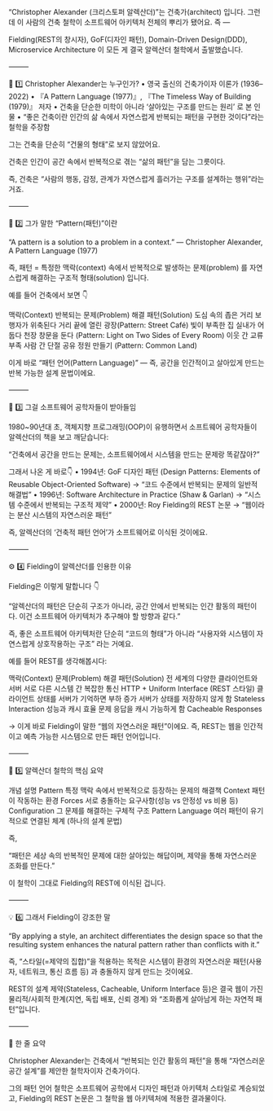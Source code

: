 “Christopher Alexander (크리스토퍼 알렉산더)”는 건축가(architect) 입니다.
그런데 이 사람의 건축 철학이 소프트웨어 아키텍처 전체의 뿌리가 됐어요.
즉 —

Fielding(REST의 창시자),
GoF(디자인 패턴),
Domain-Driven Design(DDD),
Microservice Architecture
이 모든 게 결국 알렉산더 철학에서 출발했습니다.

⸻

🧱 1️⃣ Christopher Alexander는 누구인가?
	•	영국 출신의 건축가이자 이론가 (1936–2022)
	•	『A Pattern Language (1977)』, 『The Timeless Way of Building (1979)』 저자
	•	건축을 단순한 미학이 아니라 ‘살아있는 구조를 만드는 원리’ 로 본 인물
	•	“좋은 건축이란 인간의 삶 속에서 자연스럽게 반복되는 패턴을 구현한 것이다”라는 철학을 주장함

그는 건축을 단순히 “건물의 형태”로 보지 않았어요.

건축은 인간이 공간 속에서 반복적으로 겪는 “삶의 패턴”을 담는 그릇이다.

즉, 건축은 “사람의 행동, 감정, 관계가 자연스럽게 흘러가는 구조를 설계하는 행위”라는 거죠.

⸻

🧩 2️⃣ 그가 말한 “Pattern(패턴)”이란

“A pattern is a solution to a problem in a context.”
— Christopher Alexander, A Pattern Language (1977)

즉,
패턴 = 특정한 맥락(context) 속에서
반복적으로 발생하는 문제(problem) 를
자연스럽게 해결하는 구조적 형태(solution) 입니다.

예를 들어 건축에서 보면 👇

맥락(Context)	반복되는 문제(Problem)	해결 패턴(Solution)
도심 속의 좁은 거리	보행자가 위축된다	거리 끝에 열린 광장(Pattern: Street Café)
빛이 부족한 집	실내가 어둡다	천장 창문을 둔다 (Pattern: Light on Two Sides of Every Room)
이웃 간 교류 부족	사람 간 단절	공유 정원 만들기 (Pattern: Common Land)

이게 바로 “패턴 언어(Pattern Language)” —
즉, 공간을 인간적이고 살아있게 만드는 반복 가능한 설계 문법이에요.

⸻

🧠 3️⃣ 그걸 소프트웨어 공학자들이 받아들임

1980~90년대 초, 객체지향 프로그래밍(OOP)이 유행하면서
소프트웨어 공학자들이 알렉산더의 책을 보고 깨닫습니다:

“건축에서 공간을 만드는 문제는,
소프트웨어에서 시스템을 만드는 문제랑 똑같잖아?”

그래서 나온 게 바로👇
	•	1994년: GoF 디자인 패턴 (Design Patterns: Elements of Reusable Object-Oriented Software)
→ “코드 수준에서 반복되는 문제의 일반적 해결법”
	•	1996년: Software Architecture in Practice (Shaw & Garlan)
→ “시스템 수준에서 반복되는 구조적 제약”
	•	2000년: Roy Fielding의 REST 논문
→ “웹이라는 분산 시스템의 자연스러운 패턴”

즉,
알렉산더의 ‘건축적 패턴 언어’가 소프트웨어로 이식된 것이에요.

⸻

⚙️ 4️⃣ Fielding이 알렉산더를 인용한 이유

Fielding은 이렇게 말합니다 👇

“알렉산더의 패턴은 단순히 구조가 아니라,
공간 안에서 반복되는 인간 활동의 패턴이다.
이건 소프트웨어 아키텍처가 추구해야 할 방향과 같다.”

즉,
좋은 소프트웨어 아키텍처란 단순히 “코드의 형태”가 아니라
“사용자와 시스템이 자연스럽게 상호작용하는 구조” 라는 거예요.

예를 들어 REST를 생각해봅시다:

맥락(Context)	문제(Problem)	해결 패턴(Solution)
전 세계의 다양한 클라이언트와 서버	서로 다른 시스템 간 복잡한 통신	HTTP + Uniform Interface (REST 스타일)
클라이언트 상태를 서버가 기억하면 부하 증가	서버가 상태를 저장하지 않게 함	Stateless Interaction
성능과 캐시 효율 문제	응답을 캐시 가능하게 함	Cacheable Responses

→ 이게 바로 Fielding이 말한 “웹의 자연스러운 패턴”이에요.
즉, REST는 웹을 인간적이고 예측 가능한 시스템으로 만든 패턴 언어입니다.

⸻

💬 5️⃣ 알렉산더 철학의 핵심 요약

개념	설명
Pattern	특정 맥락 속에서 반복적으로 등장하는 문제의 해결책
Context	패턴이 작동하는 환경
Forces	서로 충돌하는 요구사항(성능 vs 안정성 vs 비용 등)
Configuration	그 문제를 해결하는 구체적 구조
Pattern Language	여러 패턴이 유기적으로 연결된 체계 (하나의 설계 문법)

즉,

“패턴은 세상 속의 반복적인 문제에 대한 살아있는 해답이며,
제약을 통해 자연스러운 조화를 만든다.”

이 철학이 그대로 Fielding의 REST에 이식된 겁니다.

⸻

💡 6️⃣ 그래서 Fielding이 강조한 말

“By applying a style, an architect differentiates the design space
so that the resulting system enhances the natural pattern rather than conflicts with it.”

즉,
“스타일(=제약의 집합)”을 적용하는 목적은
시스템이 환경의 자연스러운 패턴(사용자, 네트워크, 통신 흐름 등) 과
충돌하지 않게 만드는 것이에요.

REST의 설계 제약(Stateless, Cacheable, Uniform Interface 등)은
결국 웹이 가진 물리적/사회적 한계(지연, 독립 배포, 신뢰 경계) 와
“조화롭게 살아남게 하는 자연적 패턴”입니다.

⸻

📜 한 줄 요약

Christopher Alexander는 건축에서 “반복되는 인간 활동의 패턴”을 통해
“자연스러운 공간 설계”를 제안한 철학자이자 건축가이다.

그의 패턴 언어 철학은
소프트웨어 공학에서 디자인 패턴과 아키텍처 스타일로 계승되었고,
Fielding의 REST 논문은 그 철학을 웹 아키텍처에 적용한 결과물이다.
